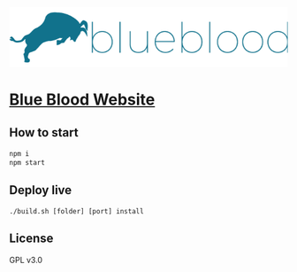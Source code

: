 <p align="center">
  <a href="https://talaikis.com/">
    <img alt="Blue Blood" src="https://github.com/BlueBloodLtd/blueblood.ltd/blob/master/media/logo.png" width="685">
  </a>
</p>

# [Blue Blood Website](https://blueblood.talaikis.com/)

## How to start

```
npm i
npm start
```

## Deploy live

```
./build.sh [folder] [port] install
```

## License

GPL v3.0
